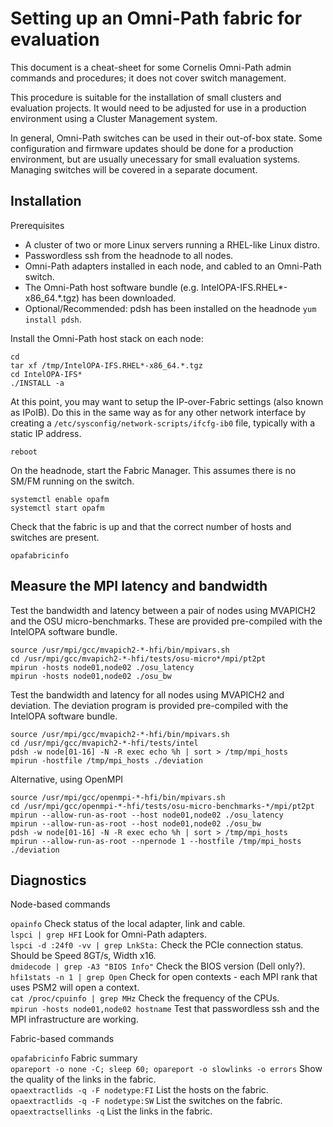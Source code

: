 # Setting up an Omni-Path fabric for evaluation
This document is a cheat-sheet for some Cornelis Omni-Path admin commands and procedures; it does not cover switch management.

This procedure is suitable for the installation of small clusters and evaluation projects. It would need to be adjusted for use in a production environment using a Cluster Management system.

In general, Omni-Path switches can be used in their out-of-box state. Some configuration and firmware updates should be done for a production environment, but are usually unecessary for small evaluation systems. Managing switches will be covered in a separate document.

## Installation

Prerequisites
- A cluster of two or more Linux servers running a RHEL-like Linux distro.
- Passwordless ssh from the headnode to all nodes.
- Omni-Path adapters installed in each node, and cabled to an Omni-Path switch.
- The Omni-Path host software bundle (e.g. IntelOPA-IFS.RHEL*-x86_64.\*.tgz) has been downloaded.
- Optional/Recommended: pdsh has been installed on the headnode ```yum install pdsh```.

Install the Omni-Path host stack on each node:
```
cd
tar xf /tmp/IntelOPA-IFS.RHEL*-x86_64.*.tgz
cd IntelOPA-IFS*
./INSTALL -a
```
At this point, you may want to setup the IP-over-Fabric settings (also known as IPoIB). Do this in the same way as for any other network interface by creating a ```/etc/sysconfig/network-scripts/ifcfg-ib0``` file, typically with a static IP address.
```
reboot
```
On the headnode, start the Fabric Manager. This assumes there is no SM/FM running on the switch.
```
systemctl enable opafm
systemctl start opafm
```
Check that the fabric is up and that the correct number of hosts and switches are present.
```
opafabricinfo
```
## Measure the MPI latency and bandwidth
Test the bandwidth and latency between a pair of nodes using MVAPICH2 and the OSU micro-benchmarks. These are provided pre-compiled with the IntelOPA software bundle.
```
source /usr/mpi/gcc/mvapich2-*-hfi/bin/mpivars.sh
cd /usr/mpi/gcc/mvapich2-*-hfi/tests/osu-micro*/mpi/pt2pt
mpirun -hosts node01,node02 ./osu_latency
mpirun -hosts node01,node02 ./osu_bw
```
Test the bandwidth and latency for all nodes using MVAPICH2 and deviation. The deviation program is provided pre-compiled with the IntelOPA software bundle.
```
source /usr/mpi/gcc/mvapich2-*-hfi/bin/mpivars.sh
cd /usr/mpi/gcc/mvapich2-*-hfi/tests/intel
pdsh -w node[01-16] -N -R exec echo %h | sort > /tmp/mpi_hosts
mpirun -hostfile /tmp/mpi_hosts ./deviation
```
Alternative, using OpenMPI
```
source /usr/mpi/gcc/openmpi-*-hfi/bin/mpivars.sh
cd /usr/mpi/gcc/openmpi-*-hfi/tests/osu-micro-benchmarks-*/mpi/pt2pt
mpirun --allow-run-as-root --host node01,node02 ./osu_latency
mpirun --allow-run-as-root --host node01,node02 ./osu_bw
pdsh -w node[01-16] -N -R exec echo %h | sort > /tmp/mpi_hosts
mpirun --allow-run-as-root --npernode 1 --hostfile /tmp/mpi_hosts ./deviation
```

## Diagnostics
Node-based commands

```opainfo``` Check status of the local adapter, link and cable.<br>
```lspci | grep HFI``` Look for Omni-Path adapters.<br>
```lspci -d :24f0 -vv | grep LnkSta:``` Check the PCIe connection status. Should be Speed 8GT/s, Width x16.<br>
```dmidecode | grep -A3 "BIOS Info"``` Check the BIOS version (Dell only?).<br>
```hfi1stats -n 1 | grep Open``` Check for open contexts - each MPI rank that uses PSM2 will open a context.<br>
```cat /proc/cpuinfo | grep MHz``` Check the frequency of the CPUs.<br>
```mpirun -hosts node01,node02 hostname``` Test that passwordless ssh and the MPI infrastructure are working.<br>

Fabric-based commands

```opafabricinfo``` Fabric summary<br>
```opareport -o none -C; sleep 60; opareport -o slowlinks -o errors``` Show the quality of the links in the fabric.<br>
```opaextractlids -q -F nodetype:FI``` List the hosts on the fabric.<br>
```opaextractlids -q -F nodetype:SW``` List the switches on the fabric.<br>
```opaextractsellinks -q``` List the links in the fabric.<br>







